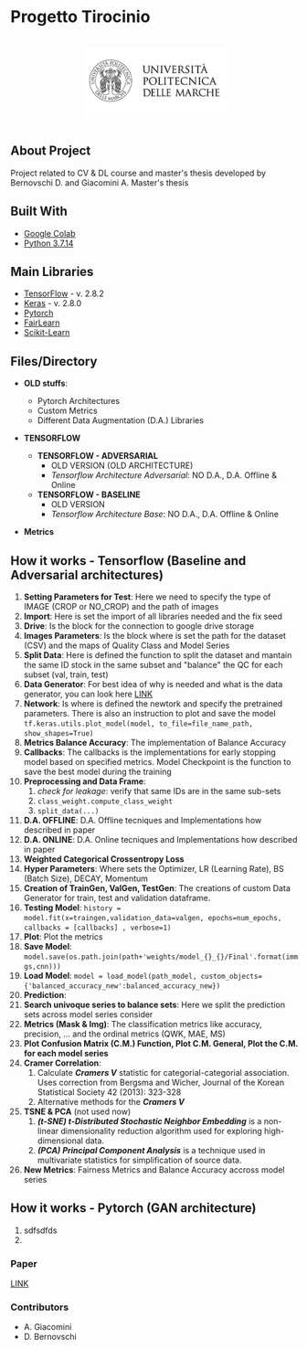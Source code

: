 # Progetto Tirocinio 


<!-- PROJECT LOGO -->
<br />
<div align="center">
  <a href="https://github.com/Denzel18/Tensorflow_Architecture_CODE">
    <img src="images/logo.jpg" alt="Logo" width="250" height="120">
  </a>
</div>
<br>

## About Project 
Project related to CV & DL course and master's thesis developed by Bernovschi D. and Giacomini A. Master's thesis
## Built With

* [Google Colab](https://colab.research.google.com/?hl=it)
* [Python 3.7.14](https://www.python.org/)

## Main Libraries 
* [TensorFlow](https://www.tensorflow.org) - v. 2.8.2
* [Keras](https://keras.io) - v. 2.8.0
* [Pytorch](https://pytorch.org)
* [FairLearn](https://fairlearn.org)
* [Scikit-Learn](https://scikit-learn.org/stable/)

## Files/Directory
* **OLD stuffs**: 
  * Pytorch Architectures
  * Custom Metrics 
  * Different Data Augmentation (D.A.) Libraries 
* **TENSORFLOW**
  * **TENSORFLOW - ADVERSARIAL** 
    * OLD VERSION (OLD ARCHITECTURE)
    * *Tensorflow Architecture Adversarial*: NO D.A., D.A. Offline & Online
  * **TENSORFLOW - BASELINE**
    * OLD VERSION 
    * *Tensorflow Architecture Base*: NO D.A., D.A. Offline & Online

* **Metrics**


## How it works - Tensorflow (Baseline and Adversarial architectures)
1. **Setting Parameters for Test**: Here we need to specify the type of IMAGE (CROP or NO_CROP) and the path of images 
2.  **Import**: Here is set the import of all libraries needed and the fix seed 
3.  **Drive**: Is the block for the connection to google drive storage 
4.  **Images Parameters**: Is the block where is set the path for the dataset (CSV) and the maps of Quality Class and Model Series
5.  **Split Data**: Here is defined the function to split the dataset and mantain the same ID stock in the same subset and "balance" the QC for each subset (val, train, test)
6.  **Data Generator**: For best idea of why is needed and what is the data generator, you can look here [LINK](https://medium.com/analytics-vidhya/write-your-own-custom-data-generator-for-tensorflow-keras-1252b64e41c3)
7.  **Network**: Is where is defined the newtork and specify the pretrained parameters. There is also an instruction to plot and save the model ```tf.keras.utils.plot_model(model, to_file=file_name_path, show_shapes=True)```
8.  **Metrics Balance Accuracy**: The implementation of Balance Accuracy 
9.  **Callbacks**: The callbacks is the implementations for early stopping model based on specified metrics. Model Checkpoint is the function to save the best model during the training 
10. **Preprocessing and Data Frame**: 
    1.  *check for leakage*: verify that same IDs are in the same sub-sets
    2.  ```class_weight.compute_class_weight```
    3.  ```split_data(...) ```
11. **D.A. OFFLINE**: D.A. Offline tecniques and Implementations how described in paper
12. **D.A. ONLINE**: D.A. Online tecniques and Implementations how described in paper
13. **Weighted Categorical Crossentropy Loss**
14. **Hyper Parameters**: Where sets the Optimizer, LR (Learning Rate), BS (Batch Size), DECAY, Momentum
15. **Creation of TrainGen, ValGen, TestGen**: The creations of custom Data Generator for train, test and validation dataframe. 
16. **Testing Model**: ```history = model.fit(x=traingen,validation_data=valgen, epochs=num_epochs, callbacks = [callbacks] , verbose=1)```
17. **Plot**: Plot the metrics 
18. **Save Model**: ```model.save(os.path.join(path+'weights/model_{}_{}/Final'.format(immgs,cnn)))```
19. **Load Model**: ```model = load_model(path_model, custom_objects={'balanced_accuracy_new':balanced_accuracy_new})```
20. **Prediction**: 
21. **Search univoque series to balance sets**: Here we split the prediction sets across model series consider
22. **Metrics (Mask & Img)**: The classification metrics like accuracy, precision, ... and the ordinal metrics (QWK, MAE, MS)
23. **Plot Confusion Matrix (C.M.) Function, Plot C.M.  General, Plot the C.M. for each model series**
24. **Cramer Correlation**: 
    1.  Calculate ***Cramers V*** statistic for categorial-categorial association. Uses correction from Bergsma and Wicher, Journal of the Korean Statistical Society 42 (2013): 323-328
    2.  Alternative methods for the ***Cramers V*** 
25. **TSNE & PCA** (not used now)
    1.  ***(t-SNE) t-Distributed Stochastic Neighbor Embedding*** is a non-linear dimensionality reduction algorithm used for exploring high-dimensional data. 
    2.  ***(PCA) Principal Component Analysis*** is a technique used in multivariate statistics for simplification of source data. 
26. **New Metrics**:  Fairness Metrics and Balance Accuracy accross model series 

## How it works - Pytorch (GAN architecture)
1. sdfsdfds
2. 

### Paper

[LINK](https://www.google.it)

### Contributors 
- A. Giacomini 
- D. Bernovschi 

